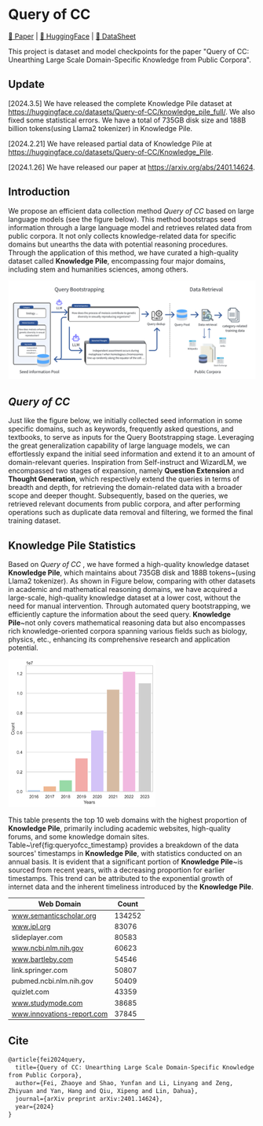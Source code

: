 # Query of CC

[📄 Paper](https://arxiv.org/abs/2401.14624) |
[🤗 HuggingFace](https://huggingface.co/datasets/Query-of-CC/Knowledge_Pile) |
[📝 DataSheet](./datasheet-for-knowledgepile.md)

This project is dataset and model checkpoints for the paper "Query of CC: Unearthing Large Scale Domain-Specific Knowledge from Public Corpora".

## Update

[2024.3.5] We have released the complete Knowledge Pile dataset at https://huggingface.co/datasets/Query-of-CC/knowledge_pile_full/. We also fixed some statistical errors. We have a total of 735GB disk size and 188B billion tokens(using Llama2 tokenizer) in Knowledge Pile.

[2024.2.21] We have released partial data of Knowledge Pile at https://huggingface.co/datasets/Query-of-CC/Knowledge_Pile.

[2024.1.26] We have released our paper at https://arxiv.org/abs/2401.14624.

## Introduction

We propose an efficient data collection method *Query of CC* based on large language models (see the figure below). This method bootstraps seed information through a large language model and retrieves related data from public corpora. It not only collects knowledge-related data for specific domains but unearths the data with potential reasoning procedures. Through the application of this method, we have curated a high-quality dataset called **Knowledge Pile**, encompassing four major domains, including stem and humanities sciences, among others. 

![Main stage of Query of CC](./images/main_stage.png)

## *Query of CC*

Just like the figure below, we initially collected seed information in some specific domains, such as keywords, frequently asked questions, and textbooks, to serve as inputs for the Query Bootstrapping stage. Leveraging the great generalization capability of large language models, we can effortlessly expand the initial seed information and extend it to an amount of domain-relevant queries. Inspiration from Self-instruct and WizardLM, we encompassed two stages of expansion, namely **Question Extension** and **Thought Generation**, which respectively extend the queries in terms of breadth and depth, for retrieving the domain-related data with a broader scope and deeper thought. Subsequently, based on the queries, we retrieved relevant documents from public corpora, and after performing operations such as duplicate data removal and filtering, we formed the final training dataset. 


## **Knowledge Pile** Statistics

Based on *Query of CC* , we have formed a high-quality knowledge dataset **Knowledge Pile**, which maintains about 735GB disk and 188B tokens~(using Llama2 tokenizer). As shown in Figure below, comparing with other datasets in academic and mathematical reasoning domains, we have acquired a large-scale, high-quality knowledge dataset at a lower cost, without the need for manual intervention. Through automated query bootstrapping, we efficiently capture the information about the seed query. **Knowledge Pile**~not only covers mathematical reasoning data but also encompasses rich knowledge-oriented corpora spanning various fields such as biology, physics, etc., enhancing its comprehensive research and application potential.


<img src="./images/query_of_cc_timestamp.png" width="300px" style="center"/> 


This table presents the top 10 web domains with the highest proportion of **Knowledge Pile**, primarily including academic websites, high-quality forums, and some knowledge domain sites. Table~\ref{fig:queryofcc_timestamp} provides a breakdown of the data sources' timestamps in **Knowledge Pile**, with statistics conducted on an annual basis. It is evident that a significant portion of **Knowledge Pile**~is sourced from recent years, with a decreasing proportion for earlier timestamps. This trend can be attributed to the exponential growth of internet data and the inherent timeliness introduced by the **Knowledge Pile**.

| **Web Domain**       | **Count** |
|----------------------------|----------------|
| www.semanticscholar.org    |  134252         |
| www.ipl.org                | 83076          |
| slideplayer.com            | 80583          |
| www.ncbi.nlm.nih.gov       | 60623          |
| www.bartleby.com           | 54546          |
| link.springer.com          | 50807          |
| pubmed.ncbi.nlm.nih.gov    | 50409          |
| quizlet.com                | 43359          |
| www.studymode.com          | 38685          |
| www.innovations-report.com | 37845          |

## Cite

```
@article{fei2024query,
  title={Query of CC: Unearthing Large Scale Domain-Specific Knowledge from Public Corpora},
  author={Fei, Zhaoye and Shao, Yunfan and Li, Linyang and Zeng, Zhiyuan and Yan, Hang and Qiu, Xipeng and Lin, Dahua},
  journal={arXiv preprint arXiv:2401.14624},
  year={2024}
}
```
